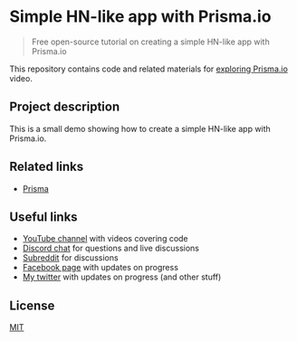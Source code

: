 # Simple HN-like app with Prisma.io

> Free open-source tutorial on creating a simple HN-like app with Prisma.io

This repository contains code and related materials for [exploring Prisma.io](https://youtu.be/mxUVBde8mDQ) video.

## Project description

This is a small demo showing how to create a simple HN-like app with Prisma.io.

## Related links

- [Prisma](https://www.prisma.io/)

## Useful links

- [YouTube channel](https://www.youtube.com/c/TimErmilov) with videos covering code
- [Discord chat](https://discord.gg/hnKCXqQ) for questions and live discussions
- [Subreddit](https://www.reddit.com/r/BuildingWithJS/) for discussions
- [Facebook page](https://www.facebook.com/buildingproductswithjs/) with updates on progress
- [My twitter](https://twitter.com/yamalight) with updates on progress (and other stuff)

## License

[MIT](https://opensource.org/licenses/mit-license)
